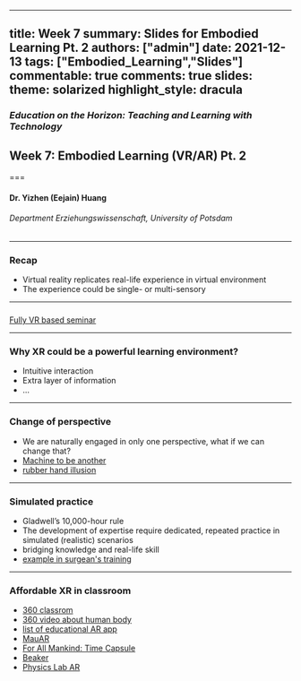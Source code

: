 
---
title: Week 7
summary: Slides for Embodied Learning Pt. 2
authors: ["admin"]
date: 2021-12-13
tags: ["Embodied_Learning","Slides"] 
commentable: true
comments: true
slides:
  theme: solarized
  highlight_style: dracula
---

### *Education on the Horizon: Teaching and Learning with Technology*
## Week 7: Embodied Learning (VR/AR) Pt. 2
===
#### Dr. Yizhen (Eejain) Huang
###### Department Erziehungswissenschaft, University of Potsdam

---
###  Recap
- Virtual reality replicates real-life experience in virtual environment
- The experience could be single- or multi-sensory

---
###  
[Fully VR based seminar](https://news.stanford.edu/2021/11/05/new-class-among-first-taught-entirely-virtual-reality/)

----
### Why XR could be a powerful learning environment?
- Intuitive interaction 
- Extra layer of information
- ...

---
###  Change of perspective 
+ We are naturally engaged in only one perspective, what if we can change that?
+ [Machine to be another](http://beanotherlab.org/home/work/tmtba/body-swap/)
+ [rubber hand illusion](https://www.youtube.com/watch?v=sxwn1w7MJvk)

---
### Simulated practice 
+ Gladwell’s 10,000-hour rule
+ The development of expertise require dedicated, repeated practice in simulated (realistic) scenarios
+ bridging knowledge and real-life skill
+ [example in surgean's training](https://www.autodesk.com/redshift/surgical-simulation/)

---
###  Affordable XR in classroom
- [360 classrom](https://xr.kent.edu/videos-2/) 
- [360 video about human body](https://www.youtube.com/watch?v=kw9EJbezlK4) 
- [list of educational AR app](https://apps.apple.com/de/story/id1500735629?l=en)
- [MauAR](https://apps.apple.com/de/app/mauar-berlin-wall/id1439084007?l=en)
- [For All Mankind: Time Capsule](https://apps.apple.com/de/app/for-all-mankind-time-capsule/id1541425599?l=en)
- [Beaker](https://apps.apple.com/de/app/beaker-by-thix/id961227503?l=en)
- [Physics Lab AR](https://apps.apple.com/de/app/physics-lab-ar/id1298984261?l=en)
